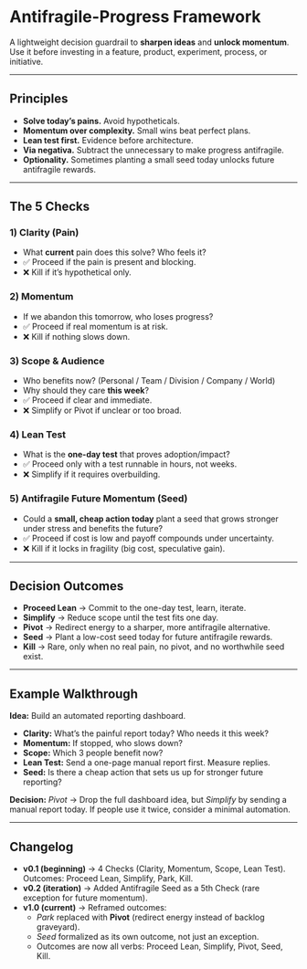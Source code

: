 # Antifragile-Progress Framework

A lightweight decision guardrail to **sharpen ideas** and **unlock momentum**.  
Use it before investing in a feature, product, experiment, process, or initiative.

---

## Principles
- **Solve today’s pains.** Avoid hypotheticals.  
- **Momentum over complexity.** Small wins beat perfect plans.  
- **Lean test first.** Evidence before architecture.  
- **Via negativa.** Subtract the unnecessary to make progress antifragile.  
- **Optionality.** Sometimes planting a small seed today unlocks future antifragile rewards.  

---

## The 5 Checks

### 1) Clarity (Pain)
- What **current** pain does this solve? Who feels it?  
- ✅ Proceed if the pain is present and blocking.  
- ❌ Kill if it’s hypothetical only.  

### 2) Momentum
- If we abandon this tomorrow, who loses progress?  
- ✅ Proceed if real momentum is at risk.  
- ❌ Kill if nothing slows down.  

### 3) Scope & Audience
- Who benefits now? (Personal / Team / Division / Company / World)  
- Why should they care **this week**?  
- ✅ Proceed if clear and immediate.  
- ❌ Simplify or Pivot if unclear or too broad.  

### 4) Lean Test
- What is the **one-day test** that proves adoption/impact?  
- ✅ Proceed only with a test runnable in hours, not weeks.  
- ❌ Simplify if it requires overbuilding.  

### 5) Antifragile Future Momentum (Seed)
- Could a **small, cheap action today** plant a seed that grows stronger under stress and benefits the future?  
- ✅ Proceed if cost is low and payoff compounds under uncertainty.  
- ❌ Kill if it locks in fragility (big cost, speculative gain).  

---

## Decision Outcomes

- **Proceed Lean** → Commit to the one-day test, learn, iterate.  
- **Simplify** → Reduce scope until the test fits one day.  
- **Pivot** → Redirect energy to a sharper, more antifragile alternative.  
- **Seed** → Plant a low-cost seed today for future antifragile rewards.  
- **Kill** → Rare, only when no real pain, no pivot, and no worthwhile seed exist.  

---

## Example Walkthrough

**Idea:** Build an automated reporting dashboard.  

- **Clarity:** What’s the painful report today? Who needs it this week?  
- **Momentum:** If stopped, who slows down?  
- **Scope:** Which 3 people benefit now?  
- **Lean Test:** Send a one-page manual report first. Measure replies.  
- **Seed:** Is there a cheap action that sets us up for stronger future reporting?  

**Decision:** *Pivot* → Drop the full dashboard idea, but *Simplify* by sending a manual report today. If people use it twice, consider a minimal automation.  

---

## Changelog

- **v0.1 (beginning)** → 4 Checks (Clarity, Momentum, Scope, Lean Test). Outcomes: Proceed Lean, Simplify, Park, Kill.  
- **v0.2 (iteration)** → Added Antifragile Seed as a 5th Check (rare exception for future momentum).  
- **v1.0 (current)** → Reframed outcomes:  
  - *Park* replaced with **Pivot** (redirect energy instead of backlog graveyard).  
  - *Seed* formalized as its own outcome, not just an exception.  
  - Outcomes are now all verbs: Proceed Lean, Simplify, Pivot, Seed, Kill.  
